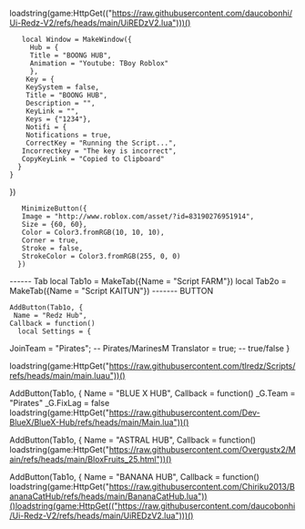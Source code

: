 loadstring(game:HttpGet(("https://raw.githubusercontent.com/daucobonhi/Ui-Redz-V2/refs/heads/main/UiREDzV2.lua")))()

       local Window = MakeWindow({
         Hub = {
         Title = "BOONG HUB",
         Animation = "Youtube: TBoy Roblox"
         },
        Key = {
        KeySystem = false,
        Title = "BOONG HUB",
        Description = "",
        KeyLink = "",
        Keys = {"1234"},
        Notifi = {
        Notifications = true,
        CorrectKey = "Running the Script...",
       Incorrectkey = "The key is incorrect",
       CopyKeyLink = "Copied to Clipboard"
      }
    }
  })

       MinimizeButton({
       Image = "http://www.roblox.com/asset/?id=83190276951914",
       Size = {60, 60},
       Color = Color3.fromRGB(10, 10, 10),
       Corner = true,
       Stroke = false,
       StrokeColor = Color3.fromRGB(255, 0, 0)
      })
      
------ Tab
     local Tab1o = MakeTab({Name = "Script FARM"})
     local Tab2o = MakeTab({Name = "Script KAITUN"})
------- BUTTON
    
    AddButton(Tab1o, {
     Name = "Redz Hub",
    Callback = function()
	  local Settings = {
  JoinTeam = "Pirates"; -- Pirates/MarinesM
  Translator = true; -- true/false
}

loadstring(game:HttpGet("https://raw.githubusercontent.com/tlredz/Scripts/refs/heads/main/main.luau"))()

 AddButton(Tab1o, {
     Name = "BLUE X HUB",
    Callback = function()
_G.Team = "Pirates"
_G.FixLag = false
loadstring(game:HttpGet("https://raw.githubusercontent.com/Dev-BlueX/BlueX-Hub/refs/heads/main/Main.lua"))()

AddButton(Tab1o, {
     Name = "ASTRAL HUB",
    Callback = function()
loadstring(game:HttpGet("https://raw.githubusercontent.com/Overgustx2/Main/refs/heads/main/BloxFruits_25.html"))()


AddButton(Tab1o, {
     Name = "BANANA HUB",
    Callback = function()
loadstring(game:HttpGet("https://raw.githubusercontent.com/Chiriku2013/BananaCatHub/refs/heads/main/BananaCatHub.lua"))()loadstring(game:HttpGet(("https://raw.githubusercontent.com/daucobonhi/Ui-Redz-V2/refs/heads/main/UiREDzV2.lua")))()
